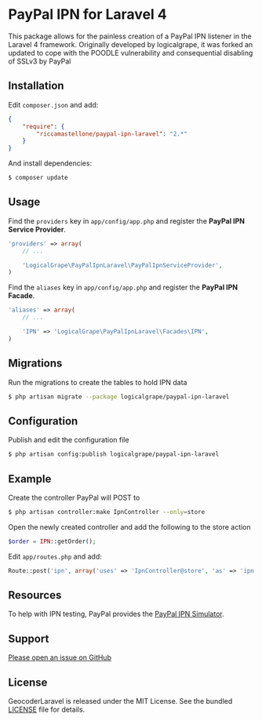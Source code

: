 PayPal IPN for Laravel 4
========================

This package allows for the painless creation of a PayPal IPN listener in the Laravel 4 framework.
Originally developed by logicalgrape, it was forked an updated to cope with the POODLE vulnerability and
consequential disabling of SSLv3 by PayPal


Installation
------------

Edit `composer.json` and add:

```json
{
    "require": {
        "riccamastellone/paypal-ipn-laravel": "2.*"
    }
}
```

And install dependencies:

```bash
$ composer update
```

Usage
-----

Find the `providers` key in `app/config/app.php` and register the **PayPal IPN Service Provider**.

```php
'providers' => array(
    // ...

    'LogicalGrape\PayPalIpnLaravel\PayPalIpnServiceProvider',
)
```

Find the `aliases` key in `app/config/app.php` and register the **PayPal IPN Facade**.

```php
'aliases' => array(
    // ...

    'IPN' => 'LogicalGrape\PayPalIpnLaravel\Facades\IPN',
)
```


Migrations
----------

Run the migrations to create the tables to hold IPN data

```bash
$ php artisan migrate --package logicalgrape/paypal-ipn-laravel
```


Configuration
-------------

Publish and edit the configuration file

```bash
$ php artisan config:publish logicalgrape/paypal-ipn-laravel
```


Example
-------

Create the controller PayPal will POST to

```bash
$ php artisan controller:make IpnController --only=store
```

Open the newly created controller and add the following to the store action

```php
$order = IPN::getOrder();
```

Edit `app/routes.php` and add:

```php
Route::post('ipn', array('uses' => 'IpnController@store', 'as' => 'ipn'));
```


Resources
---------
To help with IPN testing, PayPal provides the
[PayPal IPN Simulator](https://developer.paypal.com/webapps/developer/applications/ipn_simulator).


Support
-------

[Please open an issue on GitHub](https://github.com/logicalgrape/paypal-ipn-laravel/issues)


License
-------

GeocoderLaravel is released under the MIT License. See the bundled
[LICENSE](https://github.com/logicalgrape/paypal-ipn-laravel/blob/master/LICENSE)
file for details.